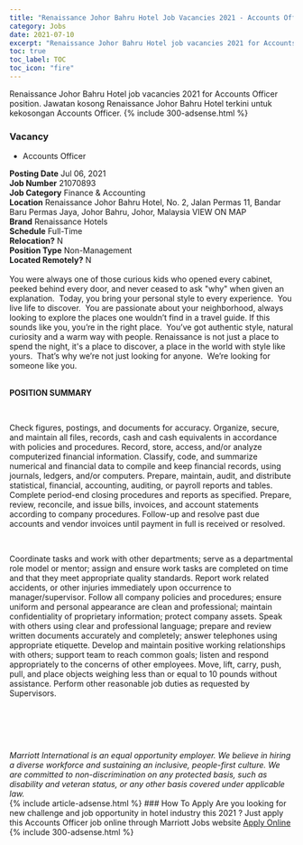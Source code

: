 ```yaml
---
title: "Renaissance Johor Bahru Hotel Job Vacancies 2021 - Accounts Officer" 
category: Jobs 
date: 2021-07-10 
excerpt: "Renaissance Johor Bahru Hotel job vacancies 2021 for Accounts Officer position. Jawatan kosong Renaissance Johor Bahru Hotel terkini untuk kekosongan Accounts Officer." 
toc: true 
toc_label: TOC 
toc_icon: "fire" 
--- 
```


Renaissance Johor Bahru Hotel job vacancies 2021 for Accounts Officer position. Jawatan kosong Renaissance Johor Bahru Hotel terkini untuk kekosongan Accounts Officer. 
{% include 300-adsense.html %} 
### Vacancy 
- Accounts Officer 
<div><div><b>Posting Date</b> Jul 06, 2021<br><b>Job Number</b> 21070893<br><b>Job Category</b> Finance &amp; Accounting<br><b>Location</b> Renaissance Johor Bahru Hotel, No. 2, Jalan Permas 11, Bandar Baru Permas Jaya, Johor Bahru, Johor, Malaysia VIEW ON MAP<br><b>Brand</b> Renaissance Hotels<br><b>Schedule</b> Full-Time<br><b>Relocation?</b> N<br><b>Position Type</b> Non-Management<br><b>Located Remotely?</b> N<br><br><div>    You were always one of those curious kids who opened every cabinet, peeked behind every door, and never ceased to ask "why" when given an explanation.&#160; Today, you bring your personal style to every experience.&#160; You live life to discover.&#160; You are passionate about your neighborhood, always looking to explore the places one wouldn&#8217;t find in a travel guide. If this sounds like you, you&#8217;re in the right place.&#160; You&#8217;ve got authentic style, natural curiosity and a warm way with people. Renaissance is not just a place to spend the night, it's a place to discover, a place in the world with style like yours.&#160; That&#8217;s why we&#8217;re not just looking for anyone.&#160; We&#8217;re looking for someone like you.    </div><br></div><div> <p><strong>POSITION SUMMARY</strong></p> <p>&#160;</p> <p>Check figures, postings, and documents for accuracy. Organize, secure, and maintain all files, records, cash and cash equivalents in accordance with policies and procedures. Record, store, access, and/or analyze computerized financial information. Classify, code, and summarize numerical and financial data to compile and keep financial records, using journals, ledgers, and/or computers. Prepare, maintain, audit, and distribute statistical, financial, accounting, auditing, or payroll reports and tables. Complete period-end closing procedures and reports as specified. Prepare, review, reconcile, and issue bills, invoices, and account statements according to company procedures. Follow-up and resolve past due accounts and vendor invoices until payment in full is received or resolved.</p> <p>&#160;</p> <p>Coordinate tasks and work with other departments; serve as a departmental role model or mentor; assign and ensure work tasks are completed on time and that they meet appropriate quality standards. Report work related accidents, or other injuries immediately upon occurrence to manager/supervisor. Follow all company policies and procedures; ensure uniform and personal appearance are clean and professional; maintain confidentiality of proprietary information; protect company assets. Speak with others using clear and professional language; prepare and review written documents accurately and completely; answer telephones using appropriate etiquette. Develop and maintain positive working relationships with others; support team to reach common goals; listen and respond appropriately to the concerns of other employees. Move, lift, carry, push, pull, and place objects weighing less than or equal to 10 pounds without assistance. Perform other reasonable job duties as requested by Supervisors.</p> <p>&#160;</p> <p>&#160;</p> </div> <div> &#160;</div> <em>Marriott International is an equal opportunity employer.&#160;We believe in hiring a diverse workforce and sustaining an inclusive, people-first culture.&#160;We are committed to non-discrimination on&#160;any&#160;protected&#160;basis, such as disability and veteran status, or any other basis covered under applicable law.</em><br></div> 
{% include article-adsense.html %} 
### How To Apply 
Are you looking for new challenge and job opportunity in hotel industry this 2021 ?
Just apply this Accounts Officer job online through Marriott Jobs website 
<a href="https://jobs.marriott.com/marriott/jobs/21070893?lang=en-us" class="btn btn--info" target="_blank" rel="nofollow noopenner">Apply Online</a> 
{% include 300-adsense.html %} 